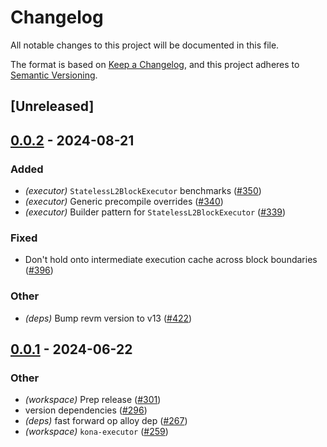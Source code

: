 # Changelog
All notable changes to this project will be documented in this file.

The format is based on [Keep a Changelog](https://keepachangelog.com/en/1.0.0/),
and this project adheres to [Semantic Versioning](https://semver.org/spec/v2.0.0.html).

## [Unreleased]

## [0.0.2](https://github.com/ethereum-optimism/kona/compare/kona-executor-v0.0.1...kona-executor-v0.0.2) - 2024-08-21

### Added
- *(executor)* `StatelessL2BlockExecutor` benchmarks ([#350](https://github.com/ethereum-optimism/kona/pull/350))
- *(executor)* Generic precompile overrides ([#340](https://github.com/ethereum-optimism/kona/pull/340))
- *(executor)* Builder pattern for `StatelessL2BlockExecutor` ([#339](https://github.com/ethereum-optimism/kona/pull/339))

### Fixed
- Don't hold onto intermediate execution cache across block boundaries ([#396](https://github.com/ethereum-optimism/kona/pull/396))

### Other
- *(deps)* Bump revm version to v13 ([#422](https://github.com/ethereum-optimism/kona/pull/422))

## [0.0.1](https://github.com/ethereum-optimism/kona/releases/tag/kona-executor-v0.0.1) - 2024-06-22

### Other
- *(workspace)* Prep release ([#301](https://github.com/ethereum-optimism/kona/pull/301))
- version dependencies ([#296](https://github.com/ethereum-optimism/kona/pull/296))
- *(deps)* fast forward op alloy dep ([#267](https://github.com/ethereum-optimism/kona/pull/267))
- *(workspace)* `kona-executor` ([#259](https://github.com/ethereum-optimism/kona/pull/259))
